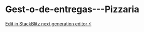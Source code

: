 # Gest-o-de-entregas---Pizzaria

[Edit in StackBlitz next generation editor ⚡️](https://stackblitz.com/~/github.com/apenask/Gest-o-de-entregas---Pizzaria)
